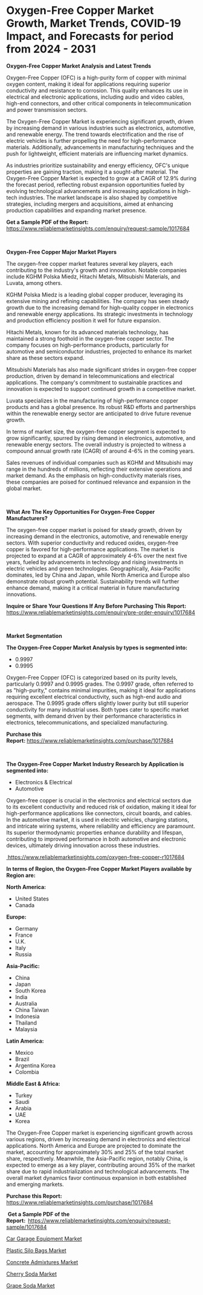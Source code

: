 <p><h1>Oxygen-Free Copper Market Growth, Market Trends, COVID-19 Impact, and Forecasts for period from 2024 - 2031</h1></p><p><strong>Oxygen-Free Copper Market Analysis and Latest Trends</strong></p>
<p><p>Oxygen-Free Copper (OFC) is a high-purity form of copper with minimal oxygen content, making it ideal for applications requiring superior conductivity and resistance to corrosion. This quality enhances its use in electrical and electronic applications, including audio and video cables, high-end connectors, and other critical components in telecommunication and power transmission sectors.</p><p>The Oxygen-Free Copper Market is experiencing significant growth, driven by increasing demand in various industries such as electronics, automotive, and renewable energy. The trend towards electrification and the rise of electric vehicles is further propelling the need for high-performance materials. Additionally, advancements in manufacturing techniques and the push for lightweight, efficient materials are influencing market dynamics.</p><p>As industries prioritize sustainability and energy efficiency, OFC's unique properties are gaining traction, making it a sought-after material. The Oxygen-Free Copper Market is expected to grow at a CAGR of 12.9% during the forecast period, reflecting robust expansion opportunities fueled by evolving technological advancements and increasing applications in high-tech industries. The market landscape is also shaped by competitive strategies, including mergers and acquisitions, aimed at enhancing production capabilities and expanding market presence.</p></p>
<p><strong>Get a Sample PDF of the Report:&nbsp;</strong> <a href="https://www.reliablemarketinsights.com/enquiry/request-sample/1017684">https://www.reliablemarketinsights.com/enquiry/request-sample/1017684</a></p>
<p>&nbsp;</p>
<p><strong>Oxygen-Free Copper Major Market Players</strong></p>
<p><p>The oxygen-free copper market features several key players, each contributing to the industry's growth and innovation. Notable companies include KGHM Polska Miedz, Hitachi Metals, Mitsubishi Materials, and Luvata, among others.</p><p>KGHM Polska Miedz is a leading global copper producer, leveraging its extensive mining and refining capabilities. The company has seen steady growth due to the increasing demand for high-quality copper in electronics and renewable energy applications. Its strategic investments in technology and production efficiency position it well for future expansion.</p><p>Hitachi Metals, known for its advanced materials technology, has maintained a strong foothold in the oxygen-free copper sector. The company focuses on high-performance products, particularly for automotive and semiconductor industries, projected to enhance its market share as these sectors expand.</p><p>Mitsubishi Materials has also made significant strides in oxygen-free copper production, driven by demand in telecommunications and electrical applications. The company's commitment to sustainable practices and innovation is expected to support continued growth in a competitive market.</p><p>Luvata specializes in the manufacturing of high-performance copper products and has a global presence. Its robust R&D efforts and partnerships within the renewable energy sector are anticipated to drive future revenue growth.</p><p>In terms of market size, the oxygen-free copper segment is expected to grow significantly, spurred by rising demand in electronics, automotive, and renewable energy sectors. The overall industry is projected to witness a compound annual growth rate (CAGR) of around 4-6% in the coming years.</p><p>Sales revenues of individual companies such as KGHM and Mitsubishi may range in the hundreds of millions, reflecting their extensive operations and market demand. As the emphasis on high-conductivity materials rises, these companies are poised for continued relevance and expansion in the global market.</p></p>
<p>&nbsp;</p>
<p><strong>What Are The Key Opportunities For Oxygen-Free Copper Manufacturers?</strong></p>
<p><p>The oxygen-free copper market is poised for steady growth, driven by increasing demand in the electronics, automotive, and renewable energy sectors. With superior conductivity and reduced oxides, oxygen-free copper is favored for high-performance applications. The market is projected to expand at a CAGR of approximately 4-6% over the next five years, fueled by advancements in technology and rising investments in electric vehicles and green technologies. Geographically, Asia-Pacific dominates, led by China and Japan, while North America and Europe also demonstrate robust growth potential. Sustainability trends will further enhance demand, making it a critical material in future manufacturing innovations.</p></p>
<p><strong>Inquire or Share Your Questions If Any Before Purchasing This Report:</strong> <a href="https://www.reliablemarketinsights.com/enquiry/pre-order-enquiry/1017684">https://www.reliablemarketinsights.com/enquiry/pre-order-enquiry/1017684</a></p>
<p>&nbsp;</p>
<p><strong>Market Segmentation</strong></p>
<p><strong>The Oxygen-Free Copper Market Analysis by types is segmented into:</strong></p>
<p><ul><li>0.9997</li><li>0.9995</li></ul></p>
<p><p>Oxygen-Free Copper (OFC) is categorized based on its purity levels, particularly 0.9997 and 0.9995 grades. The 0.9997 grade, often referred to as "high-purity," contains minimal impurities, making it ideal for applications requiring excellent electrical conductivity, such as high-end audio and aerospace. The 0.9995 grade offers slightly lower purity but still superior conductivity for many industrial uses. Both types cater to specific market segments, with demand driven by their performance characteristics in electronics, telecommunications, and specialized manufacturing.</p></p>
<p><strong>Purchase this Report:&nbsp;</strong><a href="https://www.reliablemarketinsights.com/purchase/1017684">https://www.reliablemarketinsights.com/purchase/1017684</a></p>
<p>&nbsp;</p>
<p><strong>The Oxygen-Free Copper Market Industry Research by Application is segmented into:</strong></p>
<p><ul><li>Electronics & Electrical</li><li>Automotive</li></ul></p>
<p><p>Oxygen-free copper is crucial in the electronics and electrical sectors due to its excellent conductivity and reduced risk of oxidation, making it ideal for high-performance applications like connectors, circuit boards, and cables. In the automotive market, it is used in electric vehicles, charging stations, and intricate wiring systems, where reliability and efficiency are paramount. Its superior thermodynamic properties enhance durability and lifespan, contributing to improved performance in both automotive and electronic devices, ultimately driving innovation across these industries.</p></p>
<p><a href="https://www.reliablemarketinsights.com/oxygen-free-copper-r1017684">&nbsp;https://www.reliablemarketinsights.com/oxygen-free-copper-r1017684</a></p>
<p><strong>In terms of Region, the Oxygen-Free Copper Market Players available by Region are:</strong></p>
<p>
    <p> <strong> North America: </strong>
        <ul>
            <li>United States</li>
            <li>Canada</li>
        </ul>
        </p> 
    <p> <strong> Europe: </strong>
        <ul>
            <li>Germany</li>
            <li>France</li>
            <li>U.K.</li>
            <li>Italy</li>
            <li>Russia</li>
        </ul>
        </p> 
    <p> <strong> Asia-Pacific: </strong>
        <ul>
            <li>China</li>
            <li>Japan</li>
            <li>South Korea</li>
            <li>India</li>
            <li>Australia</li>
            <li>China Taiwan</li>
            <li>Indonesia</li>
            <li>Thailand</li>
            <li>Malaysia</li>
        </ul>
        </p> 
    <p> <strong> Latin America: </strong>
        <ul>
            <li>Mexico</li>
            <li>Brazil</li>
            <li>Argentina Korea</li>
            <li>Colombia</li>
        </ul>
        </p> 
    <p> <strong> Middle East & Africa: </strong>
        <ul>
            <li>Turkey</li>
            <li>Saudi</li>
            <li>Arabia</li>
            <li>UAE</li>
            <li>Korea</li>
        </ul>
    </p>
    </p>
<p><p>The Oxygen-Free Copper market is experiencing significant growth across various regions, driven by increasing demand in electronics and electrical applications. North America and Europe are projected to dominate the market, accounting for approximately 30% and 25% of the total market share, respectively. Meanwhile, the Asia-Pacific region, notably China, is expected to emerge as a key player, contributing around 35% of the market share due to rapid industrialization and technological advancements. The overall market dynamics favor continuous expansion in both established and emerging markets.</p></p>
<p><strong>Purchase this Report: </strong><a href="https://www.reliablemarketinsights.com/purchase/1017684">https://www.reliablemarketinsights.com/purchase/1017684</a></p>
<p>&nbsp;<strong>Get a Sample PDF of the Report:&nbsp;&nbsp;</strong><a href="https://www.reliablemarketinsights.com/enquiry/request-sample/1017684">https://www.reliablemarketinsights.com/enquiry/request-sample/1017684</a></p>
<p><strong></strong></p>
<p><p><a href="https://medium.com/@daveblock08/the-car-garage-equipment-market-has-experienced-impressive-growth-in-recent-years-expanding-its-00c8099835a7">Car Garage Equipment Market</a></p><p><a href="https://medium.com/@bartlakin73/the-plastic-silo-bags-market-is-anticipated-to-experience-significant-growth-with-a-projected-22b1dc03b4d4">Plastic Silo Bags Market</a></p><p><a href="https://issuu.com/reportprime-2/docs/concrete-admixtures-market-size-203_941d0374f987ad">Concrete Admixtures Market</a></p><p><a href="https://www.linkedin.com/pulse/cherry-soda-market-size-growth-industry-analysis-segmentation-suzte?trackingId=Vt08XQt9TkGSaKz4HoZN6w%3D%3D">Cherry Soda Market</a></p><p><a href="https://www.linkedin.com/pulse/why-should-you-invest-grape-soda-market-trends-leading-43gbe?trackingId=5zbAJ84qToG54Xai7TXrWg%3D%3D">Grape Soda Market</a></p></p>